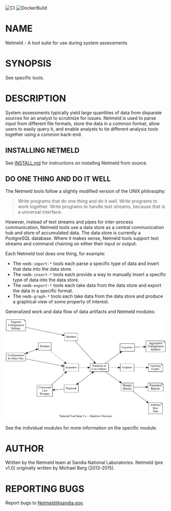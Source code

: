 ![CI](https://github.com/cctechwiz-forks/netmeld/workflows/CI/badge.svg)
![DockerBuild](https://github.com/cctechwiz-forks/netmeld/workflows/DockerBuild/badge.svg)

NAME
====

Netmeld - A tool suite for use during system assessments


SYNOPSIS
========

See specific tools.


DESCRIPTION
===========

System assessments typically yield large quantities of data from disparate
sources for an analyst to scrutinize for issues.  Netmeld is used to parse
input from different file formats, store the data in a common format, allow
users to easily query it, and enable analysts to tie different analysis tools
together using a common back-end.

INSTALLING NETMELD
------------------

See [INSTALL.md](docs/INSTALL.md) for instructions on installing Netmeld
from source.

DO ONE THING AND DO IT WELL
---------------------------

The Netmeld tools follow a slightly modified version of the UNIX philosophy:
> Write programs that do one thing and do it well.
> Write programs to work together.
> Write programs to handle text streams, because that is a universal interface.

However, instead of text streams and pipes for inter-process communication,
Netmeld tools use a data store as a central communication hub and store of
accumulated data.  The data store is currently a PostgreSQL database.
Where it makes sense, Netmeld tools support text streams and command chaining
on either their input or output.

Each Netmeld tool does one thing, for example:
* The `nmdb-import-*` tools each parse a specific type of data
and insert that data into the data store.
* The `nmdb-insert-*` tools each provide a way to manually insert
a specific type of data into the data store.
* The `nmdb-export-*` tools each take data from the data store
and export the data in a specific format.
* The `nmdb-graph-*` tools each take data from the data store
and produce a graphical view of some property of interest.

Generalized work and data flow of data artifacts and Netmeld modules:

![](docs/netmeld-overview.png)

See the individual modules for more information on the specific module.


AUTHOR
======
Written by the Netmeld team at Sandia National Laboratories.  Netmeld
(pre v1.0) originally written by Michael Berg (2013-2015).


REPORTING BUGS
==============
Report bugs to <Netmeld@sandia.gov>.
